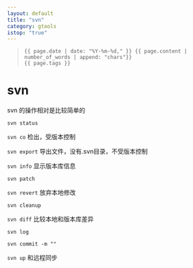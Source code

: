 ```yaml
---
layout: default
title: "svn"
category: gtools
istop: "true"
---
```


>     {{ page.date | date: "%Y-%m-%d," }} {{ page.content | number_of_words | append: "chars"}}
>     {{ page.tags }}

# svn

 svn 的操作相对是比较简单的

`svn status`

`svn co` 检出，受版本控制

`svn export`  导出文件，没有.svn目录，不受版本控制

`svn info`  显示版本库信息

`svn patch` 

`svn revert` 放弃本地修改

`svn cleanup` 

`svn diff` 比较本地和版本库差异

`svn log` 

`svn commit -m ""`

`svn up`  和远程同步